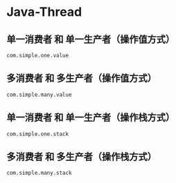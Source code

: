 # Java-Thread
## 单一消费者 和 单一生产者（操作值方式）<br />
	com.simple.one.value
## 多消费者 和 多生产者（操作值方式）<br />	
	com.simple.many.value
## 单一消费者 和 单一生产者（操作栈方式）<br />
	com.simple.one.stack
## 多消费者 和 多生产者（操作栈方式）<br />
	com.simple.many.stack

